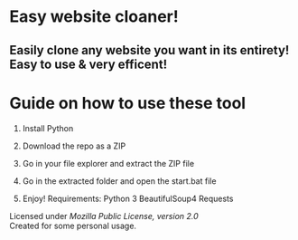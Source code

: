 # Easy website cloaner! 
  
## Easily clone any website you want in its entirety! Easy to use & very efficent! 

# Guide on how to use these tool  
  
1. Install Python
  
2. Download the repo as a ZIP   

3. Go in your file explorer and extract the ZIP file
 
4. Go in the extracted folder and open the start.bat file   
 
5. Enjoy! 
Requirements: 
    Python 3
    BeautifulSoup4
    Requests 

Licensed under *Mozilla Public License, version 2.0*   
Created for some personal usage.  